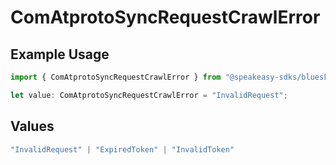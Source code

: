 # ComAtprotoSyncRequestCrawlError

## Example Usage

```typescript
import { ComAtprotoSyncRequestCrawlError } from "@speakeasy-sdks/bluesky/models/errors";

let value: ComAtprotoSyncRequestCrawlError = "InvalidRequest";
```

## Values

```typescript
"InvalidRequest" | "ExpiredToken" | "InvalidToken"
```